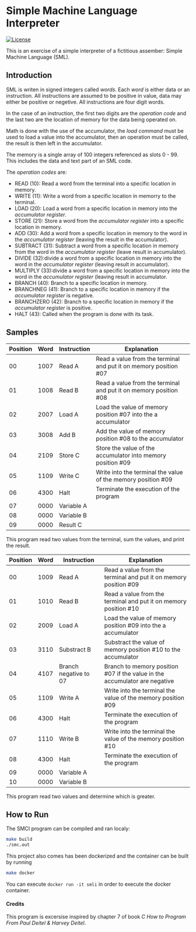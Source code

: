 # Simple Machine Language Interpreter

[![License](https://img.shields.io/github/license/rfinochi/simple-machine-language-interpreter?style=plastic)](https://opensource.org/licenses/mit-license.php)

This is an exercise of a simple interpreter of a fictitious assember: Simple Machine Language (SML).

## Introduction

SML is writen in signed integers called _words_. Each _word_ is either data or an instruction. All instructions are assumed to be positive in value, data may either be positive or negetive. All instructions are four digit words.

In the case of an instruction, the first two digits are the _operation code_ and the last two are the location of memory for the data being operated on.

Math is done with the use of the accumulator, the _load command_ must be used to load a value into the accumulator, then an operation must be called, the result is then left in the accumulator.

The memory is a single array of 100 integers referenced as slots 0 - 99. This includes the data and text part of an SML code. 

The _operation codes_ are:

* READ (10): Read a word from the terminal into a specific location in memory.
* WRITE (11): Write a word from a specific location in memorry to the terminal.
* LOAD (20): Load a word from a specific location in memory into the _accumulator register_.
* STORE (21): Store a word from the _accumulator register_ into a specific location in memory.
* ADD (30): Add a word from a specific location in memory to the word in the _accumulator register_ (leaving the result in the accumulator). 
* SUBTRACT (31): Subtract a word from a specific location in memory from the word in the _accumulator register_ (leave result in accumulator).
* DIVIDE (32):divide a word from a specific location in memory into the word in the _accumulator register_ (leaving result in accumulator).
* MULTIPLY (33):divide a word from a specific location in memory into the word in the _accumulator register_ (leaving result in accumulator.
* BRANCH (40): Branch to a specific location in memory.
* BRANCHNEG (41): Branch to a specific location in memory if the _accumulator register_ is negative.
* BRANCHZERO (42): Branch to a specific location in memory if the _accumulator register_ is positive.
* HALT (43): Called when the program is done with its task.

## Samples

| Position | Word | Instruction | Explanation                                                       |
|----------|------|-------------|-------------------------------------------------------------------|
| 00       | 1007 | Read A      | Read a value from the terminal and put it on memory position #07  |
| 01       | 1008 | Read B      | Read a value from the terminal and put it on memory position #08  |
| 02       | 2007 | Load A      | Load the value of memory position #07 into the a accumulator      |
| 03       | 3008 | Add B       | Add the value of memory position #08 to the accumulator           |
| 04       | 2109 | Store C     | Store the value of the accumulator into memory position #09       | 
| 05       | 1109 | Write C     | Write into the terminal the value of the memory position #09      |
| 06       | 4300 | Halt        | Terminate the execution of the program                            |
| 07       | 0000 | Variable A  |                                                                   |
| 08       | 0000 | Variable B  |                                                                   |
| 09       | 0000 | Result C    |                                                                   |

This program read two values from the terminal, sum the values, and print the result.

| Position | Word | Instruction           | Explanation                                                                |
|----------|------|-----------------------|----------------------------------------------------------------------------|
| 00       | 1009 | Read A                | Read a value from the terminal and put it on memory position #09           |
| 01       | 1010 | Read B                | Read a value from the terminal and put it on memory position #10           |
| 02       | 2009 | Load A                | Load the value of memory position #09 into the a accumulator               |
| 03       | 3110 | Substract B           | Substract the value of memory position #10 to the accumulator              |
| 04       | 4107 | Branch negative to 07 | Branch to memory position #07 if the value in the accumulator are negative | 
| 05       | 1109 | Write A               | Write into the terminal the value of the memory position #09               |
| 06       | 4300 | Halt                  | Terminate the execution of the program                                     |
| 07       | 1110 | Write B               | Write into the terminal the value of the memory position #10               |
| 08       | 4300 | Halt                  | Terminate the execution of the program                                     |
| 09       | 0000 | Variable A            |                                                                            |
| 10       | 0000 | Variable B            |                                                                            |

This program read two values and determine which is greater.


## How to Run

The SMCI program can be compiled and ran localy:
```bash
make build
./smc.out
```

This project also comes has been dockerized and the container can be built by running
```bash
make docker
```
You can execute `docker run -it smli` in order to execute the docker container.

#### Credits ####
This program is excersise inspired by chapter 7 of book *_C How to Program From Paul Deitel & Harvey Deitel_*.
